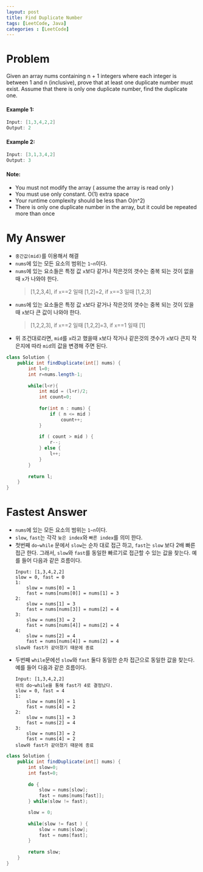 ```yaml
---
layout: post
title: Find Duplicate Number
tags: [LeetCode, Java]
categories : [LeetCode]
---
```


# Problem

Given an array nums containing n + 1 integers where each integer is between 1 and n (inclusive), prove that at least one duplicate number must exist. Assume that there is only one duplicate number, find the duplicate one.

#### Example 1:

```swift
Input: [1,3,4,2,2]
Output: 2
```

#### Example 2:

```swift
Input: [3,1,3,4,2]
Output: 3
```

#### Note:

* You must not modify the array ( assume the array is read only )
* You must use only constant. O(1) extra space
* Your runtime complexity should be less than O(n^2)
* There is only one duplicate number in the array, but it could be repeated more than once


# My Answer
  
* `중간값(mid)`를 이용해서 해결
* `nums`에 있는 모든 요소의 범위는 `1~n`이다.
* `nums`에 있는 요소들은 특정 값 `x`보다 같거나 작은것의 갯수는 중복 되는 것이 없을때 `x`가 나와야 한다.
    > [1,2,3,4], if `x`==2 일때 [1,2]=2, if `x`==3 일때 [1,2,3]
* `nums`에 있는 요소들은 특정 값 `x`보다 같거나 작은것의 갯수는 중복 되는 것이 있을때 `x`보다 큰 값이 나와야 한다.
    > [1,2,2,3], if `x`==2 일때 [1,2,2]=3, if `x`==1 일때 [1]
* 위 조건대로라면, `mid`를 `x`라고 했을때 `x`보다 작거나 같은것의 갯수가 `x`보다 큰지 작은지에 따라 `mid`의 값을 변경해 주면 된다.

```java
class Solution {
    public int findDuplicate(int[] nums) {
        int l=0;
        int r=nums.length-1;
        
        while(l<r){
            int mid = (l+r)/2;
            int count=0;    
            
            for(int n : nums) {
                if ( n <= mid )
                    count++;         
            }
            
            if ( count > mid ) {
                r--;
            } else {
                l++;
            }            
        }
        
        return l;        
    }
}
```

# Fastest Answer

* `nums`에 있는 모든 요소의 범위는 `1~n`이다.
* `slow`, `fast`는 각각 `늦은 index`와 `빠른 index`를 의미 한다.
* 첫번째 `do~while` 문에서 `slow`는 순차 대로 접근 하고, `fast`는 `slow` 보다 2배 빠른 접근 한다. 그래서, `slow`와 `fast`를 동일한 빠르기로 접근할 수 있는 값을 찾는다. 예를 들어 다음과 같은 흐름이다.
    ```
    Input: [1,3,4,2,2]
    slow = 0, fast = 0
    1:
        slow = nums[0] = 1
        fast = nums[nums[0]] = nums[1] = 3
    2:
        slow = nums[1] = 3
        fast = nums[nums[3]] = nums[2] = 4
    3:
        slow = nums[3] = 2
        fast = nums[nums[4]] = nums[2] = 4
    4:
        slow = nums[2] = 4
        fast = nums[nums[4]] = nums[2] = 4
    slow와 fast가 같아졌기 때문에 종료
    ```
* 두번째 `while`문에선 `slow`와 `fast` 둘다 동일한 순차 접근으로 동일한 값을 찾는다. 예를 들어 다음과 같은 흐름이다.
    ```
    Input: [1,3,4,2,2]
    위의 do~while을 통해 fast가 4로 결정났다.
    slow = 0, fast = 4
    1:
        slow = nums[0] = 1
        fast = nums[4] = 2
    2:
        slow = nums[1] = 3
        fast = nums[2] = 4
    3:
        slow = nums[3] = 2
        fast = nums[4] = 2
    slow와 fast가 같아졌기 때문에 종료
    ```

```java
class Solution {
    public int findDuplicate(int[] nums) {
        int slow=0;
        int fast=0;
        
        do {
            slow = nums[slow];
            fast = nums[nums[fast]];
        } while(slow != fast);

        slow = 0;
        
        while(slow != fast ) {
            slow = nums[slow];
            fast = nums[fast];
        }
        
        return slow;
    }
}
```

